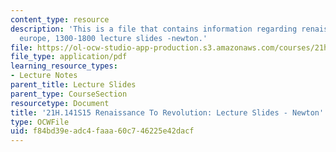 ```yaml
---
content_type: resource
description: 'This is a file that contains information regarding renaissance To revolution:
  europe, 1300-1800 lecture slides -newton.'
file: https://ol-ocw-studio-app-production.s3.amazonaws.com/courses/21h-141-renaissance-to-revolution-europe-1300-1800-spring-2015/f84bd39eadc4faaa60c746225e42dacf_MIT21H_141S15_Newton.pdf
file_type: application/pdf
learning_resource_types:
- Lecture Notes
parent_title: Lecture Slides
parent_type: CourseSection
resourcetype: Document
title: '21H.141S15 Renaissance To Revolution: Lecture Slides - Newton'
type: OCWFile
uid: f84bd39e-adc4-faaa-60c7-46225e42dacf
---
```

